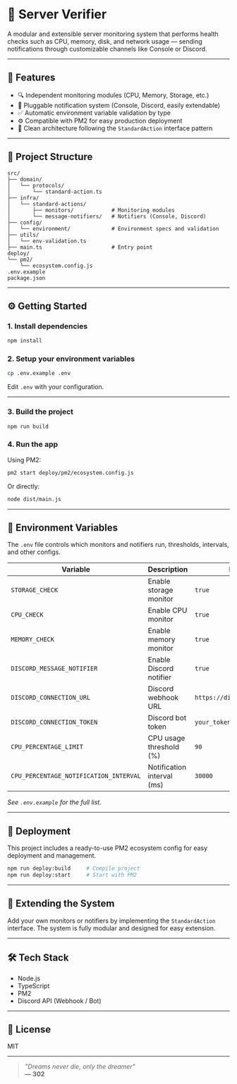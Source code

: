 # 🚀 Server Verifier

A modular and extensible server monitoring system that performs health checks such as CPU, memory, disk, and network usage — sending notifications through customizable channels like Console or Discord.

---

## 🌟 Features

- 🔍 Independent monitoring modules (CPU, Memory, Storage, etc.)
- 📢 Pluggable notification system (Console, Discord, easily extendable)
- ✅ Automatic environment variable validation by type
- ⚙️ Compatible with PM2 for easy production deployment
- 🧱 Clean architecture following the `StandardAction` interface pattern

---

## 📂 Project Structure

```
src/
├── domain/
│   └── protocols/
│       └── standard-action.ts
├── infra/
│   └── standard-actions/
│       ├── monitors/            # Monitoring modules
│       └── message-notifiers/   # Notifiers (Console, Discord)
├── config/
│   └── environment/             # Environment specs and validation
├── utils/
│   └── env-validation.ts
├── main.ts                      # Entry point
deploy/
└── pm2/
    └── ecosystem.config.js
.env.example
package.json
```

---

## ⚙️ Getting Started

### 1. Install dependencies

```bash
npm install
```

### 2. Setup your environment variables

```bash
cp .env.example .env
```

Edit `.env` with your configuration.

---

### 3. Build the project

```bash
npm run build
```

### 4. Run the app

Using PM2:

```bash
pm2 start deploy/pm2/ecosystem.config.js
```

Or directly:

```bash
node dist/main.js
```

---

## 📝 Environment Variables

The `.env` file controls which monitors and notifiers run, thresholds, intervals, and other configs.

| Variable                          | Description                         | Example                          |
|----------------------------------|-----------------------------------|---------------------------------|
| `STORAGE_CHECK`                  | Enable storage monitor             | `true`                          |
| `CPU_CHECK`                     | Enable CPU monitor                 | `true`                          |
| `MEMORY_CHECK`                  | Enable memory monitor              | `true`                          |
| `DISCORD_MESSAGE_NOTIFIER`      | Enable Discord notifier            | `true`                          |
| `DISCORD_CONNECTION_URL`        | Discord webhook URL                | `https://discord.com/api/...`   |
| `DISCORD_CONNECTION_TOKEN`      | Discord bot token                  | `your_token_here`               |
| `CPU_PERCENTAGE_LIMIT`           | CPU usage threshold (%)            | `90`                           |
| `CPU_PERCENTAGE_NOTIFICATION_INTERVAL` | Notification interval (ms)   | `30000`                        |

*See `.env.example` for the full list.*

---

## 🚀 Deployment

This project includes a ready-to-use PM2 ecosystem config for easy deployment and management.

```bash
npm run deploy:build     # Compile project
npm run deploy:start     # Start with PM2
```

---

## 🔧 Extending the System

Add your own monitors or notifiers by implementing the `StandardAction` interface. The system is fully modular and designed for easy extension.

---

## 🛠 Tech Stack

- Node.js
- TypeScript
- PM2
- Discord API (Webhook / Bot)

---

## 📄 License

MIT

---

> *"Dreams never die, only the dreamer"*  
> **— 302**